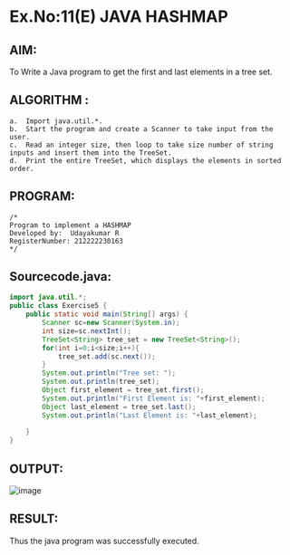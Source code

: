 # Ex.No:11(E)  JAVA HASHMAP

## AIM:
To Write a Java program to get the first and last elements in a tree set.
## ALGORITHM :
```
a.	Import java.util.*.
b.	Start the program and create a Scanner to take input from the user.
c.	Read an integer size, then loop to take size number of string inputs and insert them into the TreeSet.
d.	Print the entire TreeSet, which displays the elements in sorted order.
```

## PROGRAM:
 ```
/*
Program to implement a HASHMAP
Developed by:  Udayakumar R
RegisterNumber: 212222230163
*/
```

## Sourcecode.java:

```java
import java.util.*;
public class Exercise5 {
    public static void main(String[] args) {
        Scanner sc=new Scanner(System.in);
        int size=sc.nextInt();
        TreeSet<String> tree_set = new TreeSet<String>();
        for(int i=0;i<size;i++){
            tree_set.add(sc.next());
        }
        System.out.println("Tree set: ");
        System.out.println(tree_set);
        Object first_element = tree_set.first();
        System.out.println("First Element is: "+first_element);
        Object last_element = tree_set.last();
        System.out.println("Last Element is: "+last_element);
        
    }
}
```


## OUTPUT:

![image](https://github.com/user-attachments/assets/c1960a72-3798-40be-8801-1b2e16180c24)


## RESULT:
Thus the java program was successfully executed.




